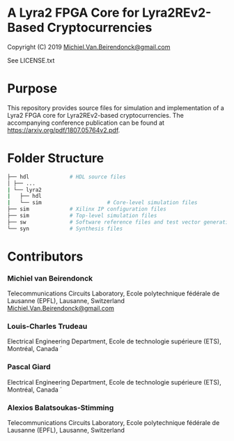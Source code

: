# A Lyra2 FPGA Core for Lyra2REv2-Based Cryptocurrencies

Copyright (C) 2019 Michiel.Van.Beirendonck@gmail.com

See LICENSE.txt

# Purpose

This repository provides source files for simulation and implementation of a Lyra2 FPGA core for Lyra2REv2-based cryptocurrencies. The accompanying conference publication can be found at https://arxiv.org/pdf/1807.05764v2.pdf. 

# Folder Structure

```bash
├── hdl				# HDL source files
│ ├── ...
| └── lyra2
|   ├── hdl   
|   └── sim                     # Core-level simulation files
├── sim				# Xilinx IP configuration files
├── sim				# Top-level simulation files 
├── sw				# Software reference files and test vector generation
└── syn				# Synthesis files
```	

# Contributors

### Michiel van Beirendonck
Telecommunications Circuits Laboratory, Ecole polytechnique fédérale de Lausanne (EPFL), Lausanne, Switzerland
Michiel.Van.Beirendonck@gmail.com
### Louis-Charles Trudeau
Electrical Engineering Department, Ecole de technologie supérieure (ETS), Montréal, Canada ´
### Pascal Giard
Electrical Engineering Department, Ecole de technologie supérieure (ETS), Montréal, Canada ´
### Alexios Balatsoukas-Stimming
Telecommunications Circuits Laboratory, Ecole polytechnique fédérale de Lausanne (EPFL), Lausanne, Switzerland
